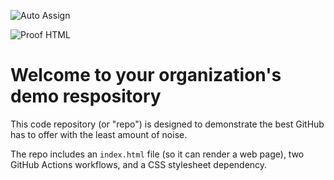 ![Auto Assign](https://github.com/E-commerce-baker/demo-repository/actions/workflows/auto-assign.yml/badge.svg)

![Proof HTML](https://github.com/E-commerce-baker/demo-repository/actions/workflows/proof-html.yml/badge.svg)

# Welcome to your organization's demo respository
This code repository (or "repo") is designed to demonstrate the best GitHub has to offer with the least amount of noise.

The repo includes an `index.html` file (so it can render a web page), two GitHub Actions workflows, and a CSS stylesheet dependency.
